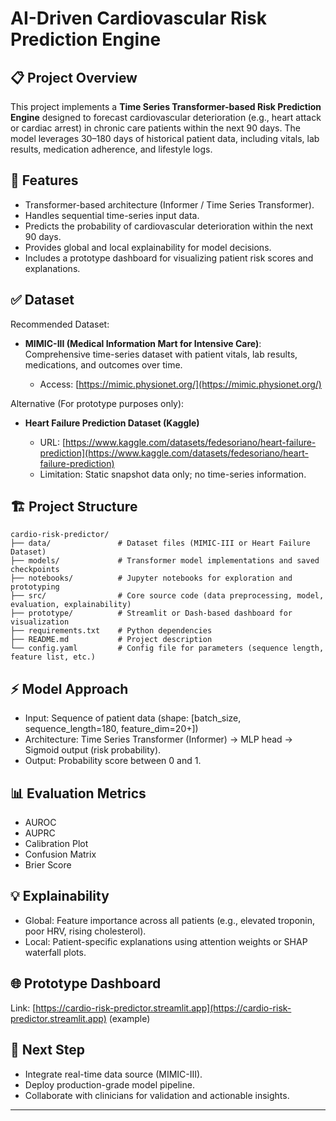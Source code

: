 # AI-Driven Cardiovascular Risk Prediction Engine

## 📋 Project Overview

This project implements a **Time Series Transformer-based Risk Prediction Engine** designed to forecast cardiovascular deterioration (e.g., heart attack or cardiac arrest) in chronic care patients within the next 90 days. The model leverages 30–180 days of historical patient data, including vitals, lab results, medication adherence, and lifestyle logs.

## 🚀 Features

* Transformer-based architecture (Informer / Time Series Transformer).
* Handles sequential time-series input data.
* Predicts the probability of cardiovascular deterioration within the next 90 days.
* Provides global and local explainability for model decisions.
* Includes a prototype dashboard for visualizing patient risk scores and explanations.

## ✅ Dataset

Recommended Dataset:

* **MIMIC-III (Medical Information Mart for Intensive Care)**: Comprehensive time-series dataset with patient vitals, lab results, medications, and outcomes over time.

  * Access: [https://mimic.physionet.org/](https://mimic.physionet.org/)

Alternative (For prototype purposes only):

* **Heart Failure Prediction Dataset (Kaggle)**

  * URL: [https://www.kaggle.com/datasets/fedesoriano/heart-failure-prediction](https://www.kaggle.com/datasets/fedesoriano/heart-failure-prediction)
  * Limitation: Static snapshot data only; no time-series information.

## 🏗️ Project Structure

```
cardio-risk-predictor/
├── data/               # Dataset files (MIMIC-III or Heart Failure Dataset)
├── models/             # Transformer model implementations and saved checkpoints
├── notebooks/          # Jupyter notebooks for exploration and prototyping
├── src/                # Core source code (data preprocessing, model, evaluation, explainability)
├── prototype/          # Streamlit or Dash-based dashboard for visualization
├── requirements.txt    # Python dependencies
├── README.md           # Project description
└── config.yaml         # Config file for parameters (sequence length, feature list, etc.)
```

## ⚡ Model Approach

* Input: Sequence of patient data (shape: \[batch\_size, sequence\_length=180, feature\_dim=20+])
* Architecture: Time Series Transformer (Informer) → MLP head → Sigmoid output (risk probability).
* Output: Probability score between 0 and 1.

## 📊 Evaluation Metrics

* AUROC
* AUPRC
* Calibration Plot
* Confusion Matrix
* Brier Score

## 💡 Explainability

* Global: Feature importance across all patients (e.g., elevated troponin, poor HRV, rising cholesterol).
* Local: Patient-specific explanations using attention weights or SHAP waterfall plots.

## 🌐 Prototype Dashboard

Link: [https://cardio-risk-predictor.streamlit.app](https://cardio-risk-predictor.streamlit.app) (example)

## 🎯 Next Step

* Integrate real-time data source (MIMIC-III).
* Deploy production-grade model pipeline.
* Collaborate with clinicians for validation and actionable insights.

---

